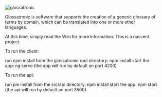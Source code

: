 ![glossatronic](https://materialthoughts.files.wordpress.com/2017/09/glossatronic-logo.png)

Glossatronic is software that supports the creation of a generic glossary of terms by domain, which can be translated into one or more other languages.

At this time, simply read the Wiki for more information.  This is a nascent project.

To run the client:

run npm install from the glossatronic root directory: npm install
start the app: ng serve (the app will run by default on port 4200)

To run the api:

run pm install from the src/api directory: npm install
start the app: npm start (the api will run by default on port 3500)

